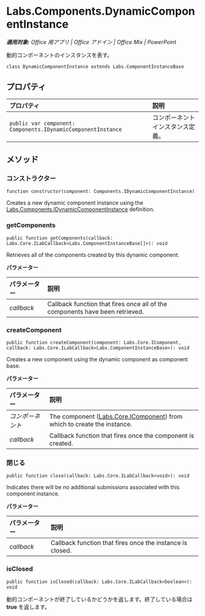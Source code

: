 ﻿
# Labs.Components.DynamicComponentInstance

 _**適用対象:** Office 用アプリ | Office アドイン | Office Mix | PowerPoint_

動的コンポーネントのインスタンスを表す。

```
class DynamicComponentInstance extends Labs.ComponentInstanceBase
```


## プロパティ


|プロパティ|説明|
|:-----|:-----|
| `public var component: Components.IDynamicComponentInstance`|コンポーネント インスタンス定義。|

## メソッド




### コンストラクター

 `function constructor(component: Components.IDynamicComponentInstance)`

Creates a new dynamic component instance using the [Labs.Components.IDynamicComponentInstance](../../reference/office-mix/labs.components.idynamiccomponentinstance.md) definition.


### getComponents

 `public function getComponents(callback: Labs.Core.ILabCallback<Labs.ComponentInstanceBase[]>): void`

Retrieves all of the components created by this dynamic component.

 **パラメーター**


|パラメーター|説明|
|:-----|:-----|
| _callback_|Callback function that fires once all of the components have been retrieved.|

### createComponent

 `public function createComponent(component: Labs.Core.IComponent, callback: Labs.Core.ILabCallback<Labs.ComponentInstanceBase>): void`

Creates a new component using the dynamic component as component base.

 **パラメーター**


|パラメーター|説明|
|:-----|:-----|
| _コンポーネント_|The component ([Labs.Core.IComponent](../../reference/office-mix/labs.core.icomponent.md)) from which to create the instance.|
| _callback_|Callback function that fires once the component is created.|

### 閉じる

 `public function close(callback: Labs.Core.ILabCallback<void>): void`

Indicates there will be no additional submissions associated with this component instance.

 **パラメーター**


|パラメーター|説明|
|:-----|:-----|
| _callback_|Callback function that fires once the instance is closed.|

### isClosed

 `public function isClosed(callback: Labs.Core.ILabCallback<boolean>): void`

動的コンポーネントが終了しているかどうかを返します。終了している場合は **true** を返します。

